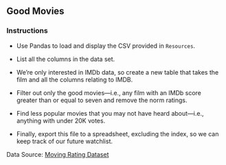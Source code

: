 ## Good Movies

### Instructions

* Use Pandas to load and display the CSV provided in `Resources`.

* List all the columns in the data set.

* We’re only interested in IMDb data, so create a new table that takes the film and all the columns relating to IMDB.

* Filter out only the good movies—i.e., any film with an IMDb score greater than or equal to seven and remove the norm ratings.

* Find less popular movies that you may not have heard about—i.e., anything with under 20K votes.

* Finally, export this file to a spreadsheet, excluding the index, so we can keep track of our future watchlist.

Data Source: [Moving Rating Dataset](https://github.com/fivethirtyeight/data/blob/master/fandango/fandango_score_comparison.csv)
